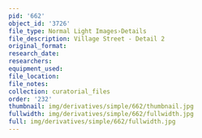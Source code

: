 ```yaml
---
pid: '662'
object_id: '3726'
file_type: Normal Light Images›Details
file_description: Village Street - Detail 2
original_format:
research_date:
researchers:
equipment_used:
file_location:
file_notes:
collection: curatorial_files
order: '232'
thumbnail: img/derivatives/simple/662/thumbnail.jpg
fullwidth: img/derivatives/simple/662/fullwidth.jpg
full: img/derivatives/simple/662/fullwidth.jpg
---
```


